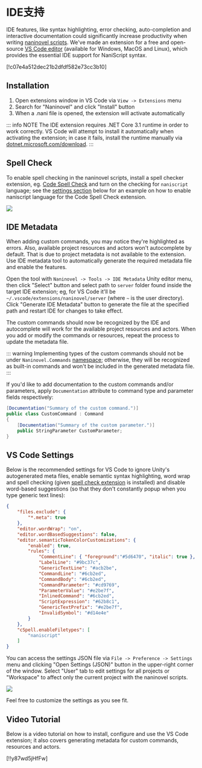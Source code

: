 ﻿# IDE支持

IDE features, like syntax highlighting, error checking, auto-completion and interactive documentation could significantly increase productivity when writing [naninovel scripts](/guide/naninovel-scripts.md). We've made an extension for a free and open-source [VS Code editor](https://code.visualstudio.com) (available for Windows, MacOS and Linux), which provides the essential IDE support for NaniScript syntax.

[!c07e4a512dec21b2dfdf582e73cc3b10]

## Installation

1. Open extensions window in VS Code via `View -> Extensions` menu
2. Search for "Naninovel" and click "Install" button
3. When a .nani file is opened, the extension will activate automatically

::: info NOTE
The IDE extension requires .NET Core 3.1 runtime in order to work correctly. VS Code will attempt to install it automatically when activating the extension; in case it fails, install the runtime manually via [dotnet.microsoft.com/download](https://dotnet.microsoft.com/download).
:::

## Spell Check

To enable spell checking in the naninovel scripts, install a spell checker extension, eg. [Code Spell Check](https://marketplace.visualstudio.com/items?itemName=streetsidesoftware.code-spell-checker) and turn on the checking for `naniscript` language; see the [settings section](/guide/ide-extension.md#vs-code-settings) below for an example on how to enable naniscript language for the Code Spell Check extension.

![](https://i.gyazo.com/f66f7adcae6b366dfced8ec08f24cff9.png)

## IDE Metadata

When adding custom commands, you may notice they're highlighted as errors. Also, available project resources and actors won't autocomplete by default. That is due to project metadata is not available to the extension. Use IDE metadata tool to automatically generate the required metadata file and enable the features.

Open the tool with `Naninovel -> Tools -> IDE Metadata` Unity editor menu, then click "Select" button and select path to `server` folder found inside the target IDE extension; eg, for VS Code it'll be `~/.vscode/extensions/naninovel/server` (where `~` is the user directory). Click "Generate IDE Metadata" button to generate the file at the specified path and restart IDE for changes to take effect.

The custom commands should now be recognized by the IDE and autocomplete will work for the available project resources and actors. When you add or modify the commands or resources, repeat the process to update the metadata file.

::: warning
Implementing types of the custom commands should not be under `Naninovel.Commands` [namespace](https://docs.microsoft.com/en-us/dotnet/csharp/programming-guide/namespaces/); otherwise, they will be recognized as built-in commands and won't be included in the generated metadata file.
:::

If you'd like to add documentation to the custom commands and/or parameters, apply `Documentation` attribute to command type and parameter fields respectively:

```csharp
[Documentation("Summary of the custom command.")]
public class CustomCommand : Command
{
    [Documentation("Summary of the custom parameter.")]
    public StringParameter CustomParameter;
}
```

## VS Code Settings

Below is the recommended settings for VS Code to ignore Unity's autogenerated meta files, enable semantic syntax highlighting, word wrap and spell checking (given [spell check extension](https://marketplace.visualstudio.com/items?itemName=streetsidesoftware.code-spell-checker) is installed) and disable word-based suggestions (so that they don't constantly popup when you type generic text lines):

```json
{
    "files.exclude": {
        "*.meta": true
    },
    "editor.wordWrap": "on",
    "editor.wordBasedSuggestions": false,
    "editor.semanticTokenColorCustomizations": {
        "enabled": true,
        "rules": {
            "CommentLine": { "foreground":"#5d6470", "italic": true },
            "LabelLine": "#9bc37c",
            "GenericTextLine": "#acb2be",
            "CommandLine": "#6cb2ed",
            "CommandBody": "#6cb2ed",
            "CommandParameter": "#cd9769",
            "ParameterValue": "#e2be7f",
            "InlinedCommand": "#6cb2ed",
            "ScriptExpression": "#62b8c1",
            "GenericTextPrefix": "#e2be7f",
            "InvalidSymbol": "#d14e4e"
        }
    },
    "cSpell.enableFiletypes": [
        "naniscript"
    ]
}
```

You can access the settings JSON file via `File -> Preference -> Settings` menu and clicking "Open Settings (JSON)" button in the upper-right corner of the window. Select "User" tab to edit settings for all projects or "Workspace" to affect only the current project with the naninovel scripts.

![](https://i.gyazo.com/324d7e4568a066854d6cb8270eb73b6d.png)

Feel free to customize the settings as you see fit.

## Video Tutorial

Below is a video tutorial on how to install, configure and use the VS Code extension; it also covers generating metadata for custom commands, resources and actors.

[!!y87wd5jHfFw]
